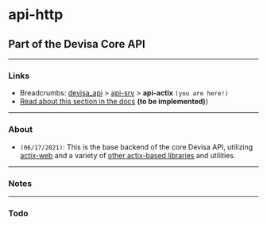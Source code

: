 # api-http
## Part of the Devisa Core API

---
### Links
- Breadcrumbs: [devisa_api](../../README.md) > [api-srv](../README.md) > **api-actix** `(you are here!)`
- [Read about this section in the docs](#) **(to be implemented)**)


---
### About
- `(06/17/2021)`: This is the base backend of the core Devisa API, utilizing [actix-web]() and a variety of [other actix-based libraries]() and utilities.

---
### Notes


---
### Todo
